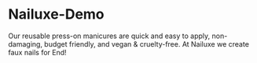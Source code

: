 # Nailuxe-Demo
Our reusable press-on manicures are quick and easy to apply, non-damaging, budget friendly, and vegan &amp; cruelty-free. At Nailuxe we create faux nails for End!
